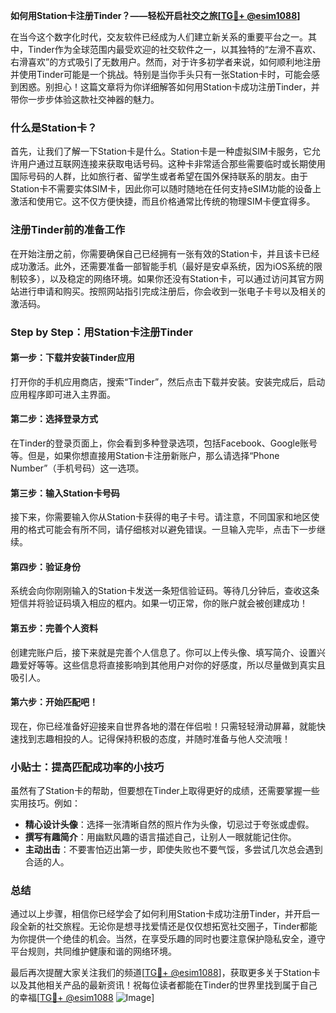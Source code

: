 **如何用Station卡注册Tinder？——轻松开启社交之旅[[TG💪+ @esim1088](https://t.me/s/esim1088)]**

在当今这个数字化时代，交友软件已经成为人们建立新关系的重要平台之一。其中，Tinder作为全球范围内最受欢迎的社交软件之一，以其独特的“左滑不喜欢、右滑喜欢”的方式吸引了无数用户。然而，对于许多初学者来说，如何顺利地注册并使用Tinder可能是一个挑战。特别是当你手头只有一张Station卡时，可能会感到困惑。别担心！这篇文章将为你详细解答如何用Station卡成功注册Tinder，并带你一步步体验这款社交神器的魅力。

### 什么是Station卡？

首先，让我们了解一下Station卡是什么。Station卡是一种虚拟SIM卡服务，它允许用户通过互联网连接来获取电话号码。这种卡非常适合那些需要临时或长期使用国际号码的人群，比如旅行者、留学生或者希望在国外保持联系的朋友。由于Station卡不需要实体SIM卡，因此你可以随时随地在任何支持eSIM功能的设备上激活和使用它。这不仅方便快捷，而且价格通常比传统的物理SIM卡便宜得多。

### 注册Tinder前的准备工作

在开始注册之前，你需要确保自己已经拥有一张有效的Station卡，并且该卡已经成功激活。此外，还需要准备一部智能手机（最好是安卓系统，因为iOS系统的限制较多），以及稳定的网络环境。如果你还没有Station卡，可以通过访问其官方网站进行申请和购买。按照网站指引完成注册后，你会收到一张电子卡号以及相关的激活码。

### Step by Step：用Station卡注册Tinder

#### 第一步：下载并安装Tinder应用
打开你的手机应用商店，搜索“Tinder”，然后点击下载并安装。安装完成后，启动应用程序即可进入主界面。

#### 第二步：选择登录方式
在Tinder的登录页面上，你会看到多种登录选项，包括Facebook、Google账号等。但是，如果你想直接用Station卡注册新账户，那么请选择“Phone Number”（手机号码）这一选项。

#### 第三步：输入Station卡号码
接下来，你需要输入你从Station卡获得的电子卡号。请注意，不同国家和地区使用的格式可能会有所不同，请仔细核对以避免错误。一旦输入完毕，点击下一步继续。

#### 第四步：验证身份
系统会向你刚刚输入的Station卡发送一条短信验证码。等待几分钟后，查收这条短信并将验证码填入相应的框内。如果一切正常，你的账户就会被创建成功！

#### 第五步：完善个人资料
创建完账户后，接下来就是完善个人信息了。你可以上传头像、填写简介、设置兴趣爱好等等。这些信息将直接影响到其他用户对你的好感度，所以尽量做到真实且吸引人。

#### 第六步：开始匹配吧！
现在，你已经准备好迎接来自世界各地的潜在伴侣啦！只需轻轻滑动屏幕，就能快速找到志趣相投的人。记得保持积极的态度，并随时准备与他人交流哦！

### 小贴士：提高匹配成功率的小技巧

虽然有了Station卡的帮助，但要想在Tinder上取得更好的成绩，还需要掌握一些实用技巧。例如：

- **精心设计头像**：选择一张清晰自然的照片作为头像，切忌过于夸张或虚假。
- **撰写有趣简介**：用幽默风趣的语言描述自己，让别人一眼就能记住你。
- **主动出击**：不要害怕迈出第一步，即使失败也不要气馁，多尝试几次总会遇到合适的人。

### 总结

通过以上步骤，相信你已经学会了如何利用Station卡成功注册Tinder，并开启一段全新的社交旅程。无论你是想寻找爱情还是仅仅想拓宽社交圈子，Tinder都能为你提供一个绝佳的机会。当然，在享受乐趣的同时也要注意保护隐私安全，遵守平台规则，共同维护健康和谐的网络环境。

最后再次提醒大家关注我们的频道[[TG💪+ @esim1088](https://t.me/s/esim1088)]，获取更多关于Station卡以及其他相关产品的最新资讯！祝每位读者都能在Tinder的世界里找到属于自己的幸福[[TG💪+ @esim1088](https://t.me/s/esim1088) ![Image](https://i.postimg.cc/4NQfJmqS/Snipaste-2025-05-13-00-14-12.png)]
